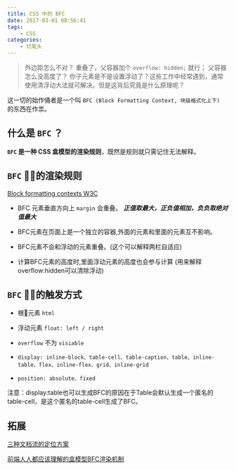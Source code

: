 ```yaml
---
title: CSS 中的 BFC
date: 2017-03-01 08:56:41
tags:
    - CSS
categories:
    - 烂笔头
---
```


> 外边距怎么不对？ 重叠了，父容器加个 `overflow: hidden;` 就行； 父容器怎么没高度了？ 你子元素是不是设置浮动了？这些工作中经常遇到，通常使用清浮动大法就可解决。但是这背后究竟是什么原理呢？

<!-- more -->

这一切的始作俑者是一个叫 `BFC (Block Formatting Context, 块级格式化上下) ` 的东西在作祟。

## 什么是 `BFC` ？

**`BFC` 是一种 CSS 盒模型的渲染规则**，既然是规则就只需记住无法解释。

## `BFC` 的渲染规则

[Block formatting contexts W3C](https://www.w3.org/TR/CSS21/visuren.html#normal-flow)

- BFC 元素垂直方向上 `margin` 会重叠。 ***正值取最大，正负值相加，负负取绝对值最大***

- BFC元素在页面上是一个独立的容器,外面的元素和里面的元素互不影响。

- BFC元素不会和浮动的元素重叠。(这个可以解释两栏自适应)

- 计算BFC元素的高度时,里面浮动元素的高度也会参与计算 (用来解释overflow:hidden可以清除浮动)




## `BFC` 的触发方式

- 根元素 `html`

- 浮动元素 `float: left / right`

- `overflow` 不为 `visiable`

- `display: inline-block、table-cell、table-caption、table、inline-table、flex、inline-flex、grid、inline-grid`

- `position: absolute、fixed`

注意：display:table也可以生成BFC的原因在于Table会默认生成一个匿名的table-cell，是这个匿名的table-cell生成了BFC。


## 拓展

[三种文档流的定位方案](https://segmentfault.com/a/1190000013023485#articleHeader7)

[前端人人都应该理解的盒模型BFC渲染机制](https://segmentfault.com/a/1190000012988829)








